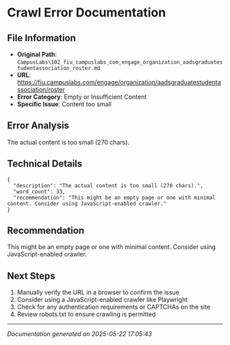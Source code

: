 # Crawl Error Documentation

## File Information
- **Original Path**: `CampusLabs\102_fiu_campuslabs_com_engage_organization_aadsgraduatestudentassociation_roster.md`
- **URL**: https://fiu.campuslabs.com/engage/organization/aadsgraduatestudentassociation/roster
- **Error Category**: Empty or Insufficient Content
- **Specific Issue**: Content too small

## Error Analysis
The actual content is too small (270 chars).

## Technical Details
```
{
  "description": "The actual content is too small (270 chars).",
  "word_count": 33,
  "recommendation": "This might be an empty page or one with minimal content. Consider using JavaScript-enabled crawler."
}
```

## Recommendation
This might be an empty page or one with minimal content. Consider using JavaScript-enabled crawler.

## Next Steps
1. Manually verify the URL in a browser to confirm the issue
2. Consider using a JavaScript-enabled crawler like Playwright
3. Check for any authentication requirements or CAPTCHAs on the site
4. Review robots.txt to ensure crawling is permitted

---
*Documentation generated on 2025-05-22 17:05:43*
